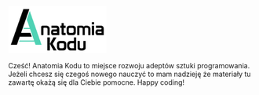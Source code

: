 <img src="docs/logo.png" alt="drawing" width="200"/>

Cześć!
Anatomia Kodu to miejsce rozwoju adeptów sztuki programowania. 
Jeżeli chcesz się czegoś nowego nauczyć to mam nadzieję że materiały tu zawartę okażą się dla Ciebie pomocne.
Happy coding!
